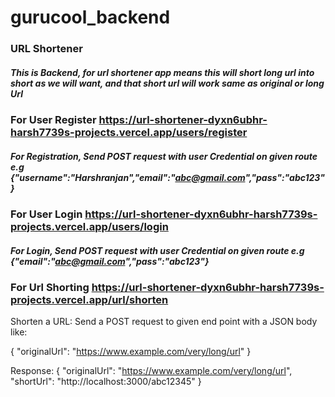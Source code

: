# gurucool_backend

### URL Shortener
##### This is Backend, for url shortener app means this will short long url into short as we will want, and that short url will work same as original or long Url


### For User Register  https://url-shortener-dyxn6ubhr-harsh7739s-projects.vercel.app/users/register
 ##### For Registration, Send POST request with user Credential on given route  e.g {"username":"Harshranjan","email":"abc@gmail.com","pass":"abc123"}

### For User Login https://url-shortener-dyxn6ubhr-harsh7739s-projects.vercel.app/users/login

##### For Login, Send POST request with user Credential on given route  e.g {"email":"abc@gmail.com","pass":"abc123"}

### For Url Shorting https://url-shortener-dyxn6ubhr-harsh7739s-projects.vercel.app/url/shorten

Shorten a URL: Send a POST request to given end point with a JSON body like:

{
  "originalUrl": "https://www.example.com/very/long/url"
}

Response:
    {
        "originalUrl": "https://www.example.com/very/long/url",
         "shortUrl": "http://localhost:3000/abc12345"
    }
